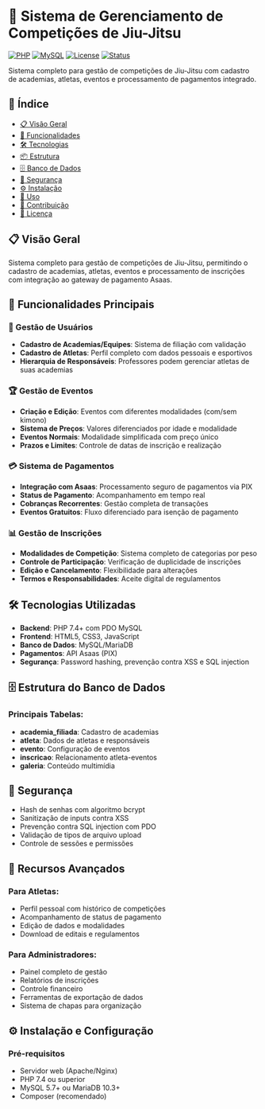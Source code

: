 # 🥋 Sistema de Gerenciamento de Competições de Jiu-Jitsu

[![PHP](https://img.shields.io/badge/PHP-7.4%2B-777BB4?logo=php)](https://php.net)
[![MySQL](https://img.shields.io/badge/MySQL-5.7%2B-4479A1?logo=mysql)](https://mysql.com)
[![License](https://img.shields.io/badge/License-MIT-blue.svg)](LICENSE)
[![Status](https://img.shields.io/badge/Status-Production-green)](https://github.com/seu-usuario/jiu-jitsu-competitions)

Sistema completo para gestão de competições de Jiu-Jitsu com cadastro de academias, atletas, eventos e processamento de pagamentos integrado.

## 📑 Índice

- [📋 Visão Geral](#-visão-geral)
- [🚀 Funcionalidades](#-funcionalidades-principais)
- [🛠️ Tecnologias](#-tecnologias-utilizadas)
- [📦 Estrutura](#-estrutura-do-projeto)
- [🗄️ Banco de Dados](#-estrutura-do-banco-de-dados)
- [🔐 Segurança](#-segurança)
- [⚙️ Instalação](#-instalação-e-configuração)
- [📱 Uso](#-como-utilizar)
- [🤝 Contribuição](#-contribuição)
- [📄 Licença](#-licença)

## 📋 Visão Geral

Sistema completo para gestão de competições de Jiu-Jitsu, permitindo o cadastro de academias, atletas, eventos e processamento de inscrições com integração ao gateway de pagamento Asaas.

## 🚀 Funcionalidades Principais

### 👥 Gestão de Usuários
- **Cadastro de Academias/Equipes**: Sistema de filiação com validação
- **Cadastro de Atletas**: Perfil completo com dados pessoais e esportivos
- **Hierarquia de Responsáveis**: Professores podem gerenciar atletas de suas academias

### 🏆 Gestão de Eventos
- **Criação e Edição**: Eventos com diferentes modalidades (com/sem kimono)
- **Sistema de Preços**: Valores diferenciados por idade e modalidade
- **Eventos Normais**: Modalidade simplificada com preço único
- **Prazos e Limites**: Controle de datas de inscrição e realização

### 💳 Sistema de Pagamentos
- **Integração com Asaas**: Processamento seguro de pagamentos via PIX
- **Status de Pagamento**: Acompanhamento em tempo real
- **Cobranças Recorrentes**: Gestão completa de transações
- **Eventos Gratuitos**: Fluxo diferenciado para isenção de pagamento

### 📊 Gestão de Inscrições
- **Modalidades de Competição**: Sistema completo de categorias por peso
- **Controle de Participação**: Verificação de duplicidade de inscrições
- **Edição e Cancelamento**: Flexibilidade para alterações
- **Termos e Responsabilidades**: Aceite digital de regulamentos

## 🛠️ Tecnologias Utilizadas

- **Backend**: PHP 7.4+ com PDO MySQL
- **Frontend**: HTML5, CSS3, JavaScript
- **Banco de Dados**: MySQL/MariaDB
- **Pagamentos**: API Asaas (PIX)
- **Segurança**: Password hashing, prevenção contra XSS e SQL injection


## 🗄️ Estrutura do Banco de Dados

### Principais Tabelas:
- **academia_filiada**: Cadastro de academias
- **atleta**: Dados de atletas e responsáveis
- **evento**: Configuração de eventos
- **inscricao**: Relacionamento atleta-eventos
- **galeria**: Conteúdo multimídia

## 🔐 Segurança

- Hash de senhas com algoritmo bcrypt
- Sanitização de inputs contra XSS
- Prevenção contra SQL injection com PDO
- Validação de tipos de arquivo upload
- Controle de sessões e permissões

## 📱 Recursos Avançados

### Para Atletas:
- Perfil pessoal com histórico de competições
- Acompanhamento de status de pagamento
- Edição de dados e modalidades
- Download de editais e regulamentos

### Para Administradores:
- Painel completo de gestão
- Relatórios de inscrições
- Controle financeiro
- Ferramentas de exportação de dados
- Sistema de chapas para organização

## ⚙️ Instalação e Configuração

### Pré-requisitos
- Servidor web (Apache/Nginx)
- PHP 7.4 ou superior
- MySQL 5.7+ ou MariaDB 10.3+
- Composer (recomendado)